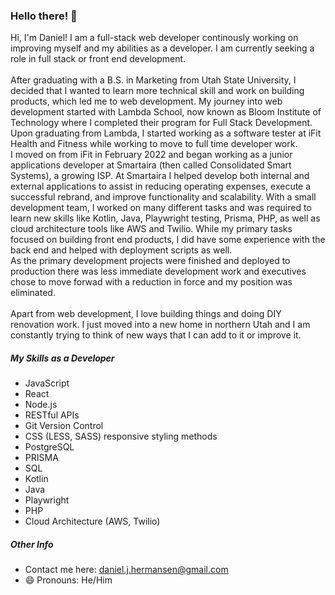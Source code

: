 ### Hello there! 👋

Hi, I'm Daniel! I am a full-stack web developer continously working on improving myself and my abilities as a developer. I am currently seeking a role in full stack or front end development. 
<br/>
<br/>
After graduating with a B.S. in Marketing from Utah State University, I decided that I wanted to learn more technical skill and work on building products, which led me to web development. My journey into web development started with Lambda School, now known as Bloom Institute of Technology where I completed their program for Full Stack Development.<br/>
Upon graduating from Lambda, I started working as a software tester at iFit Health and Fitness while working to move to full time developer work. <br/>
I moved on from iFit in February 2022 and began working as a junior applications developer at Smartaira (then called Consolidated Smart Systems), a growing ISP. At Smartaira I helped develop both internal and external applications to assist in reducing operating expenses, execute a successful rebrand, and improve functionality and scalability. With a small development team, I worked on many different tasks and was required to learn new skills like Kotlin, Java, Playwright testing, Prisma, PHP, as well as cloud architecture tools like AWS and Twilio. While my primary tasks focused on building front end products, I did have some experience with the back end and helped with deployment scripts as well.<br/>
As the primary development projects were finished and deployed to production there was less immediate development work and executives chose to move forwad with a reduction in force and my position was eliminated.<br/>
<br/>
Apart from web development, I love building things and doing DIY renovation work. I just moved into a new home in northern Utah and I am constantly trying to think of new ways that I can add to it or improve it. 

##### My Skills as a Developer
- JavaScript<br/>
- React<br/>
- Node.js<br/>
- RESTful APIs<br/>
- Git Version Control<br/>
- CSS (LESS, SASS) responsive styling methods<br/>
- PostgreSQL<br/>
- PRISMA<br/>
- SQL<br/>
- Kotlin<br/>
- Java
- Playwright<br/>
- PHP<br/>
- Cloud Architecture (AWS, Twilio)<br/>

##### Other Info
- Contact me here: daniel.j.hermansen@gmail.com
- 😄 Pronouns: He/Him

